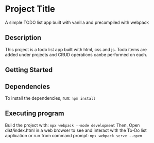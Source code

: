 # Project Title
A simple TODO list app built with vanilla and precompiled with webpack
## Description
This project is a todo list app built with html, css and js. Todo items are added under projects and CRUD operations canbe performed on each.

## Getting Started

## Dependencies
To install the dependencies, run:
```npm install```
## Executing program
Build the project with:
```npx webpack --mode development```
Then, Open dist/index.html in a web browser to see and interact with the To-Do list application or run from command prompt:
```npx webpack serve --open``` 
